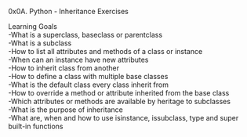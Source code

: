 0x0A. Python - Inheritance Exercises

Learning Goals <br>
-What is a superclass, baseclass or parentclass<br>
-What is a subclass<br>
-How to list all attributes and methods of a class or instance<br>
-When can an instance have new attributes<br>
-How to inherit class from another<br>
-How to define a class with multiple base classes<br>
-What is the default class every class inherit from<br>
-How to override a method or attribute inherited from the base class<br>
-Which attributes or methods are available by heritage to subclasses<br>
-What is the purpose of inheritance<br>
-What are, when and how to use isinstance, issubclass, type and super built-in functions<br>

